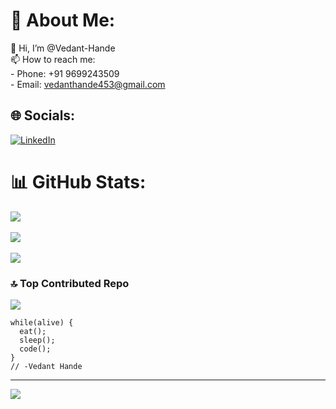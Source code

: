 # 💫 About Me:
👋 Hi, I’m @Vedant-Hande<br> 📫 How to reach me:<br>- Phone: +91 9699243509<br>- Email: vedanthande453@gmail.com

## 🌐 Socials:
[![LinkedIn](https://img.shields.io/badge/LinkedIn-%230077B5.svg?logo=linkedin&logoColor=white)](https://linkedin.com/in/https://www.linkedin.com/in/vedant-hande-a205a62b9/) 
# 📊 GitHub Stats:
![](https://github-readme-stats.vercel.app/api?username=Vedant-Hande&theme=catppuccin_mocha&hide_border=false&include_all_commits=false&count_private=true)<br/><br/>
![](https://github-readme-streak-stats.herokuapp.com/?user=Vedant-Hande&theme=catppuccin_mocha&hide_border=false)<br/><br/>
![](https://github-readme-stats.vercel.app/api/top-langs/?username=Vedant-Hande&theme=catppuccin_mocha&hide_border=false&include_all_commits=false&count_private=true&layout=compact)

### 🔝 Top Contributed Repo
![](https://github-contributor-stats.vercel.app/api?username=Vedant-Hande&limit=5&theme=catppuccin_mocha&combine_all_yearly_contributions=true)
```
while(alive) {
  eat();
  sleep();
  code();
}
// -Vedant Hande
```
---
[![](https://visitcount.itsvg.in/api?id=Vedant-Hande&icon=0&color=0)](https://visitcount.itsvg.in)
